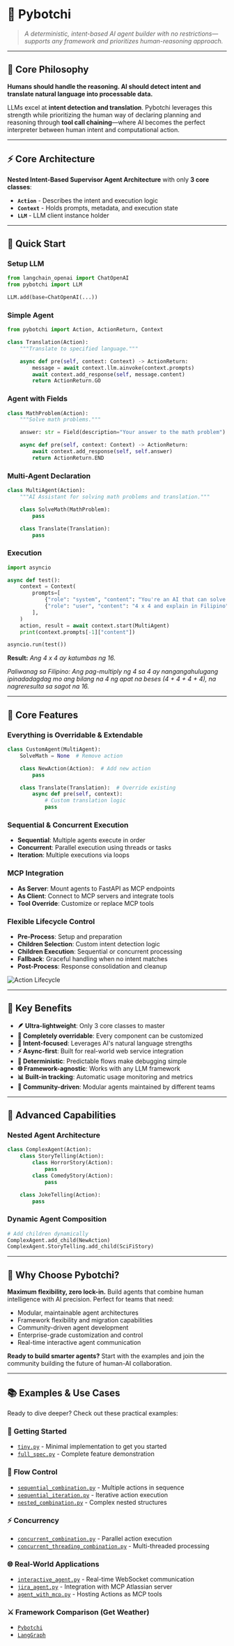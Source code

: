 # 🤖 Pybotchi

> _A deterministic, intent-based AI agent builder with no restrictions—supports any framework and prioritizes human-reasoning approach._

---

## 🎯 Core Philosophy

**Humans should handle the reasoning. AI should detect intent and translate natural language into processable data.**

LLMs excel at **intent detection and translation**. Pybotchi leverages this strength while prioritizing the human way of declaring planning and reasoning through **tool call chaining**—where AI becomes the perfect interpreter between human intent and computational action.

---

## ⚡ Core Architecture

**Nested Intent-Based Supervisor Agent Architecture** with only **3 core classes**:

- **`Action`** - Describes the intent and execution logic
- **`Context`** - Holds prompts, metadata, and execution state
- **`LLM`** - LLM client instance holder

---

## 🚀 Quick Start

### **Setup LLM**

```python
from langchain_openai import ChatOpenAI
from pybotchi import LLM

LLM.add(base=ChatOpenAI(...))
```

### **Simple Agent**

```python
from pybotchi import Action, ActionReturn, Context

class Translation(Action):
    """Translate to specified language."""

    async def pre(self, context: Context) -> ActionReturn:
        message = await context.llm.ainvoke(context.prompts)
        await context.add_response(self, message.content)
        return ActionReturn.GO
```

### **Agent with Fields**

```python
class MathProblem(Action):
    """Solve math problems."""

    answer: str = Field(description="Your answer to the math problem")

    async def pre(self, context: Context) -> ActionReturn:
        await context.add_response(self, self.answer)
        return ActionReturn.END
```

### **Multi-Agent Declaration**

```python
class MultiAgent(Action):
    """AI Assistant for solving math problems and translation."""

    class SolveMath(MathProblem):
        pass

    class Translate(Translation):
        pass
```

### **Execution**

```python
import asyncio

async def test():
    context = Context(
        prompts=[
            {"role": "system", "content": "You're an AI that can solve math problems and translate requests."},
            {"role": "user", "content": "4 x 4 and explain in Filipino"}
        ],
    )
    action, result = await context.start(MultiAgent)
    print(context.prompts[-1]["content"])

asyncio.run(test())
```

**Result:** _Ang 4 x 4 ay katumbas ng 16._

_Paliwanag sa Filipino:_
_Ang pag-multiply ng 4 sa 4 ay nangangahulugang ipinadadagdag mo ang bilang na 4 ng apat na beses (4 + 4 + 4 + 4), na nagreresulta sa sagot na 16._

---

## 🧩 Core Features

### **Everything is Overridable & Extendable**

```python
class CustomAgent(MultiAgent):
    SolveMath = None  # Remove action

    class NewAction(Action):  # Add new action
        pass

    class Translate(Translation):  # Override existing
        async def pre(self, context):
            # Custom translation logic
            pass
```

### **Sequential & Concurrent Execution**

- **Sequential**: Multiple agents execute in order
- **Concurrent**: Parallel execution using threads or tasks
- **Iteration**: Multiple executions via loops

### **MCP Integration**

- **As Server**: Mount agents to FastAPI as MCP endpoints
- **As Client**: Connect to MCP servers and integrate tools
- **Tool Override**: Customize or replace MCP tools

### **Flexible Lifecycle Control**

- **Pre-Process**: Setup and preparation
- **Children Selection**: Custom intent detection logic
- **Children Execution**: Sequential or concurrent processing
- **Fallback**: Graceful handling when no intent matches
- **Post-Process**: Response consolidation and cleanup

![Action Lifecycle](docs/action-life-cycle.png)

---

## 🎨 Key Benefits

- **🪶 Ultra-lightweight**: Only 3 core classes to master
- **🔧 Completely overridable**: Every component can be customized
- **🎯 Intent-focused**: Leverages AI's natural language strengths
- **⚡ Async-first**: Built for real-world web service integration
- **🔄 Deterministic**: Predictable flows make debugging simple
- **🌐 Framework-agnostic**: Works with any LLM framework
- **📊 Built-in tracking**: Automatic usage monitoring and metrics
- **🤝 Community-driven**: Modular agents maintained by different teams

---

## 🌟 Advanced Capabilities

### **Nested Agent Architecture**

```python
class ComplexAgent(Action):
    class StoryTelling(Action):
        class HorrorStory(Action):
            pass
        class ComedyStory(Action):
            pass

    class JokeTelling(Action):
        pass
```

### **Dynamic Agent Composition**

```python
# Add children dynamically
ComplexAgent.add_child(NewAction)
ComplexAgent.StoryTelling.add_child(SciFiStory)
```

---

## 🚀 Why Choose Pybotchi?

**Maximum flexibility, zero lock-in.** Build agents that combine human intelligence with AI precision. Perfect for teams that need:

- Modular, maintainable agent architectures
- Framework flexibility and migration capabilities
- Community-driven agent development
- Enterprise-grade customization and control
- Real-time interactive agent communication

**Ready to build smarter agents?** Start with the examples and join the community building the future of human-AI collaboration.

---

## 📚 Examples & Use Cases

Ready to dive deeper? Check out these practical examples:

### 🚀 **Getting Started**

- [`tiny.py`](https://github.com/amadolid/pybotchi/blob/master/examples/tiny.py) - Minimal implementation to get you started
- [`full_spec.py`](https://github.com/amadolid/pybotchi/blob/master/examples/full_spec.py) - Complete feature demonstration

### 🔄 **Flow Control**

- [`sequential_combination.py`](https://github.com/amadolid/pybotchi/blob/master/examples/sequential_combination.py) - Multiple actions in sequence
- [`sequential_iteration.py`](https://github.com/amadolid/pybotchi/blob/master/examples/sequential_iteration.py) - Iterative action execution
- [`nested_combination.py`](https://github.com/amadolid/pybotchi/blob/master/examples/nested_combination.py) - Complex nested structures

### ⚡ **Concurrency**

- [`concurrent_combination.py`](https://github.com/amadolid/pybotchi/blob/master/examples/concurrent_combination.py) - Parallel action execution
- [`concurrent_threading_combination.py`](https://github.com/amadolid/pybotchi/blob/master/examples/concurrent_threading_combination.py) - Multi-threaded processing

### 🌐 **Real-World Applications**

- [`interactive_agent.py`](https://github.com/amadolid/pybotchi/blob/master/examples/interactive_agent.py) - Real-time WebSocket communication
- [`jira_agent.py`](https://github.com/amadolid/pybotchi/blob/master/examples/jira_agent.py) - Integration with MCP Atlassian server
- [`agent_with_mcp.py`](https://github.com/amadolid/pybotchi/blob/master/examples/agent_with_mcp.py) - Hosting Actions as MCP tools

### ⚔️ **Framework Comparison (Get Weather)**

- [`Pybotchi`](https://github.com/amadolid/pybotchi/blob/master/examples/vs/action_approach.py)
- [`LangGraph`](https://github.com/amadolid/pybotchi/blob/master/examples/vs/langgraph_approach.py)

